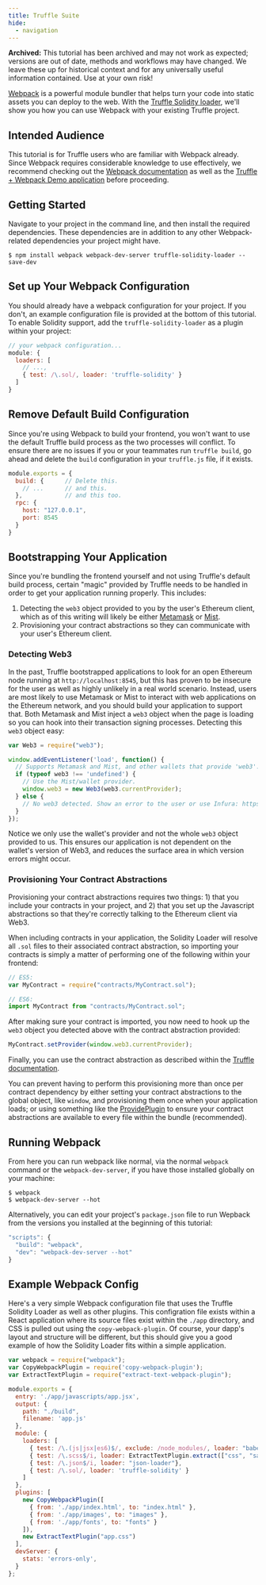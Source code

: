 ```yaml
---
title: Truffle Suite
hide:
  - navigation
---
```


<p class="alert alert-warning"><i class="far fa-exclamation-triangle"></i> <strong>Archived:</strong> This tutorial has been archived and may not work as expected; versions are out of date, methods and workflows may have changed. We leave these up for historical context and for any universally useful information contained. Use at your own risk!</p>

[Webpack](https://webpack.github.io/) is a powerful module bundler that helps turn your code into static assets you can deploy to the web. With the [Truffle Solidity loader](https://github.com/ConsenSys/truffle-solidity-loader), we'll show you how you can use Webpack with your existing Truffle project.

## Intended Audience

This tutorial is for Truffle users who are familiar with Webpack already. Since Webpack requires considerable knowledge to use effectively, we recommend checking out the [Webpack documentation](https://webpack.github.io/docs/) as well as the [Truffle + Webpack Demo application](https://github.com/ConsenSys/truffle-webpack-demo) before proceeding.

## Getting Started

Navigate to your project in the command line, and then install the required dependencies. These dependencies are in addition to any other Webpack-related dependencies your project might have.

```shell
$ npm install webpack webpack-dev-server truffle-solidity-loader --save-dev
```

## Set up Your Webpack Configuration

You should already have a webpack configuration for your project. If you don't, an example configuration file is provided at the bottom of this tutorial. To enable Solidity support, add the `truffle-solidity-loader` as a plugin within your project:

```javascript
// your webpack configuration...
module: {
  loaders: [
    // ...,
    { test: /\.sol/, loader: 'truffle-solidity' }
  ]
}
```

## Remove Default Build Configuration

Since you're using Webpack to build your frontend, you won't want to use the default Truffle build process as the two processes will conflict. To ensure there are no issues if you or your teammates run `truffle build`, go ahead and delete the `build` configuration in your `truffle.js` file, if it exists.

```javascript
module.exports = {
  build: {      // Delete this.
    // ...      // and this.
  },            // and this too.
  rpc: {
    host: "127.0.0.1",
    port: 8545
  }
}
```

## Bootstrapping Your Application

Since you're bundling the frontend yourself and not using Truffle's default build process, certain "magic" provided by Truffle needs to be handled in order to get your application running properly. This includes:

1. Detecting the `web3` object provided to you by the user's Ethereum client, which as of this writing will likely be either [Metamask](https://metamask.io/) or [Mist](https://github.com/ethereum/mist).
1. Provisioning your contract abstractions so they can communicate with your user's Ethereum client.

### Detecting Web3

In the past, Truffle bootstrapped applications to look for an open Ethereum node running at `http://localhost:8545`, but this has proven to be insecure for the user as well as highly unlikely in a real world scenario. Instead, users are most likely to use Metamask or Mist to interact with web applications on the Ethereum network, and you should build your application to support that. Both Metamask and Mist inject a `web3` object when the page is loading so you can hook into their transaction signing processes. Detecting this `web3` object easy:

```javascript
var Web3 = require("web3");

window.addEventListener('load', function() {
  // Supports Metamask and Mist, and other wallets that provide 'web3'.
  if (typeof web3 !== 'undefined') {
    // Use the Mist/wallet provider.
    window.web3 = new Web3(web3.currentProvider);
  } else {
    // No web3 detected. Show an error to the user or use Infura: https://infura.io/
  }
});
```

Notice we only use the wallet's provider and not the whole `web3` object provided to us. This ensures our application is not dependent on the wallet's version of Web3, and reduces the surface area in which version errors might occur.

### Provisioning Your Contract Abstractions

Provisioning your contract abstractions requires two things: 1) that you include your contracts in your project, and 2) that you set up the Javascript abstractions so that they're correctly talking to the Ethereum client via Web3.

When including contracts in your application, the Solidity Loader will resolve all `.sol` files to their associated contract abstraction, so importing your contracts is simply a matter of performing one of the following within your frontend:

```javascript
// ES5:
var MyContract = require("contracts/MyContract.sol");

// ES6:
import MyContract from "contracts/MyContract.sol";
```

After making sure your contract is imported, you now need to hook up the `web3` object you detected above with the contract abstraction provided:

```javascript
MyContract.setProvider(window.web3.currentProvider);
```

Finally, you can use the contract abstraction as described within the [Truffle documentation](/docs/truffle/getting-started/interacting-with-your-contracts).

You can prevent having to perform this provisioning more than once per contract dependency by either setting your contract abstractions to the global object, like `window`, and provisioning them once when your application loads; or using something like the [ProvidePlugin](https://webpack.github.io/docs/list-of-plugins.html#provideplugin) to ensure your contract abstractions are available to every file within the bundle (recommended).

## Running Webpack

From here you can run webpack like normal, via the normal `webpack` command or the `webpack-dev-server`, if you have those installed globally on your machine:

```shell
$ webpack
$ webpack-dev-server --hot
```

Alternatively, you can edit your project's `package.json` file to run Wepback from the versions you installed at the beginning of this tutorial:

```javascript
"scripts": {
  "build": "webpack",
  "dev": "webpack-dev-server --hot"
}
```


## Example Webpack Config

Here's a very simple Webpack configuration file that uses the Truffle Solidity Loader as well as other plugins. This configration file exists within a React application where its source files exist within the `./app` directory, and CSS is pulled out using the `copy-webpack-plugin`. Of course, your dapp's layout and structure will be different, but this should give you a good example of how the Solidity Loader fits within a simple application.

```javascript
var webpack = require("webpack");
var CopyWebpackPlugin = require('copy-webpack-plugin');
var ExtractTextPlugin = require("extract-text-webpack-plugin");

module.exports = {
  entry: './app/javascripts/app.jsx',
  output: {
    path: "./build",
    filename: 'app.js'
  },
  module: {
    loaders: [
      { test: /\.(js|jsx|es6)$/, exclude: /node_modules/, loader: "babel-loader"},
      { test: /\.scss$/i, loader: ExtractTextPlugin.extract(["css", "sass"])},
      { test: /\.json$/i, loader: "json-loader"},
      { test: /\.sol/, loader: 'truffle-solidity' }
    ]
  },
  plugins: [
    new CopyWebpackPlugin([
      { from: './app/index.html', to: "index.html" },
      { from: './app/images', to: "images" },
      { from: './app/fonts', to: "fonts" }
    ]),
    new ExtractTextPlugin("app.css")
  ],
  devServer: {
    stats: 'errors-only',
  }
};
```
